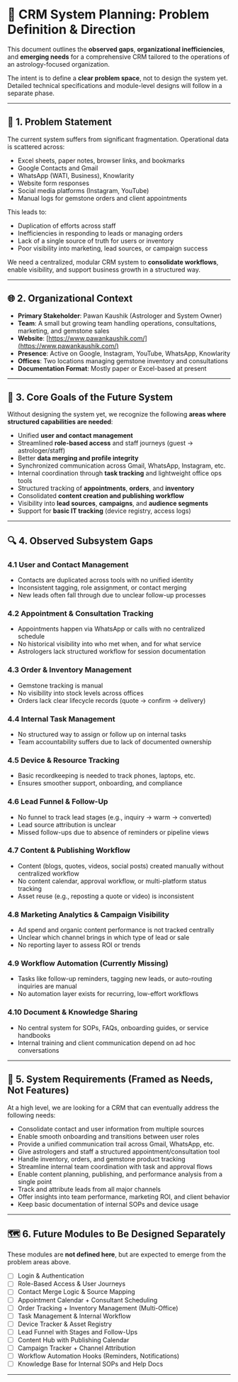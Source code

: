 # 🌟 CRM System Planning: Problem Definition & Direction

This document outlines the **observed gaps**, **organizational inefficiencies**, and **emerging needs** for a comprehensive CRM tailored to the operations of an astrology-focused organization.

The intent is to define a **clear problem space**, not to design the system yet. Detailed technical specifications and module-level designs will follow in a separate phase.

---

## 🧠 1. Problem Statement

The current system suffers from significant fragmentation. Operational data is scattered across:

- Excel sheets, paper notes, browser links, and bookmarks
- Google Contacts and Gmail
- WhatsApp (WATI, Business), Knowlarity
- Website form responses
- Social media platforms (Instagram, YouTube)
- Manual logs for gemstone orders and client appointments

This leads to:
- Duplication of efforts across staff
- Inefficiencies in responding to leads or managing orders
- Lack of a single source of truth for users or inventory
- Poor visibility into marketing, lead sources, or campaign success

We need a centralized, modular CRM system to **consolidate workflows**, enable visibility, and support business growth in a structured way.

---

## 🌐 2. Organizational Context

- **Primary Stakeholder**: Pawan Kaushik (Astrologer and System Owner)
- **Team**: A small but growing team handling operations, consultations, marketing, and gemstone sales
- **Website**: [https://www.pawankaushik.com/](https://www.pawankaushik.com/)
- **Presence**: Active on Google, Instagram, YouTube, WhatsApp, Knowlarity
- **Offices**: Two locations managing gemstone inventory and consultations
- **Documentation Format**: Mostly paper or Excel-based at present

---

## 🧩 3. Core Goals of the Future System

Without designing the system yet, we recognize the following **areas where structured capabilities are needed**:

- Unified **user and contact management**
- Streamlined **role-based access** and staff journeys (guest → astrologer/staff)
- Better **data merging and profile integrity**
- Synchronized communication across Gmail, WhatsApp, Instagram, etc.
- Internal coordination through **task tracking** and lightweight office ops tools
- Structured tracking of **appointments**, **orders**, and **inventory**
- Consolidated **content creation and publishing workflow**
- Visibility into **lead sources**, **campaigns**, and **audience segments**
- Support for **basic IT tracking** (device registry, access logs)

---

## 🔍 4. Observed Subsystem Gaps

### 4.1 User and Contact Management
- Contacts are duplicated across tools with no unified identity
- Inconsistent tagging, role assignment, or contact merging
- New leads often fall through due to unclear follow-up processes

### 4.2 Appointment & Consultation Tracking
- Appointments happen via WhatsApp or calls with no centralized schedule
- No historical visibility into who met when, and for what service
- Astrologers lack structured workflow for session documentation

### 4.3 Order & Inventory Management
- Gemstone tracking is manual
- No visibility into stock levels across offices
- Orders lack clear lifecycle records (quote → confirm → delivery)

### 4.4 Internal Task Management
- No structured way to assign or follow up on internal tasks
- Team accountability suffers due to lack of documented ownership

### 4.5 Device & Resource Tracking
- Basic recordkeeping is needed to track phones, laptops, etc.
- Ensures smoother support, onboarding, and compliance

### 4.6 Lead Funnel & Follow-Up
- No funnel to track lead stages (e.g., inquiry → warm → converted)
- Lead source attribution is unclear
- Missed follow-ups due to absence of reminders or pipeline views

### 4.7 Content & Publishing Workflow
- Content (blogs, quotes, videos, social posts) created manually without centralized workflow
- No content calendar, approval workflow, or multi-platform status tracking
- Asset reuse (e.g., reposting a quote or video) is inconsistent

### 4.8 Marketing Analytics & Campaign Visibility
- Ad spend and organic content performance is not tracked centrally
- Unclear which channel brings in which type of lead or sale
- No reporting layer to assess ROI or trends

### 4.9 Workflow Automation (Currently Missing)
- Tasks like follow-up reminders, tagging new leads, or auto-routing inquiries are manual
- No automation layer exists for recurring, low-effort workflows

### 4.10 Document & Knowledge Sharing
- No central system for SOPs, FAQs, onboarding guides, or service handbooks
- Internal training and client communication depend on ad hoc conversations

---

## 🔧 5. System Requirements (Framed as Needs, Not Features)

At a high level, we are looking for a CRM that can eventually address the following needs:

- Consolidate contact and user information from multiple sources
- Enable smooth onboarding and transitions between user roles
- Provide a unified communication trail across Gmail, WhatsApp, etc.
- Give astrologers and staff a structured appointment/consultation tool
- Handle inventory, orders, and gemstone product tracking
- Streamline internal team coordination with task and approval flows
- Enable content planning, publishing, and performance analysis from a single point
- Track and attribute leads from all major channels
- Offer insights into team performance, marketing ROI, and client behavior
- Keep basic documentation of internal SOPs and device usage

---

## 🗺️ 6. Future Modules to Be Designed Separately

These modules are **not defined here**, but are expected to emerge from the problem areas above.

- [ ] Login & Authentication  
- [ ] Role-Based Access & User Journeys  
- [ ] Contact Merge Logic & Source Mapping  
- [ ] Appointment Calendar + Consultant Scheduling  
- [ ] Order Tracking + Inventory Management (Multi-Office)  
- [ ] Task Management & Internal Workflow  
- [ ] Device Tracker & Asset Registry  
- [ ] Lead Funnel with Stages and Follow-Ups  
- [ ] Content Hub with Publishing Calendar  
- [ ] Campaign Tracker + Channel Attribution  
- [ ] Workflow Automation Hooks (Reminders, Notifications)  
- [ ] Knowledge Base for Internal SOPs and Help Docs

---
